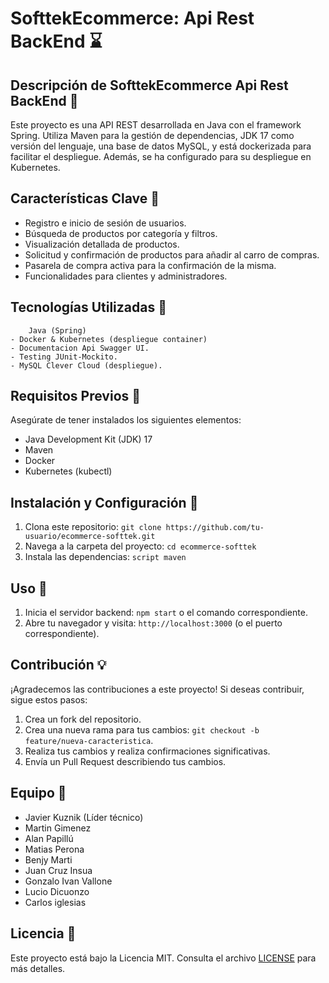 # SofttekEcommerce: Api Rest BackEnd :hourglass:

## Descripción de SofttekEcommerce Api Rest BackEnd  :book:

Este proyecto es una API REST desarrollada en Java con el framework Spring. Utiliza Maven para la gestión de dependencias, JDK 17 como versión del lenguaje, una base de datos MySQL, y está dockerizada para facilitar el despliegue. Además, se ha configurado para su despliegue en Kubernetes.

## Características Clave :key:

-   Registro e inicio de sesión de usuarios.
-   Búsqueda de productos por categoría y filtros.
-   Visualización detallada de productos.
-   Solicitud y confirmación de productos para añadir al carro de compras.
-   Pasarela de compra activa para la confirmación de la misma.
-   Funcionalidades para clientes y administradores.

## Tecnologías Utilizadas :hammer:

		Java (Spring)
	- Docker & Kubernetes (despliegue container) 
	- Documentacion Api Swagger UI.
	- Testing JUnit-Mockito.
	- MySQL Clever Cloud (despliegue).

## Requisitos Previos :bookmark_tabs:

Asegúrate de tener instalados los siguientes elementos:

-   Java Development Kit (JDK) 17
-   Maven
-   Docker
-   Kubernetes (kubectl)

## Instalación y Configuración :floppy_disk:

1.  Clona este repositorio:  `git clone https://github.com/tu-usuario/ecommerce-softtek.git`
2.  Navega a la carpeta del proyecto:  `cd ecommerce-softtek`
3.  Instala las dependencias:  `script maven`

## Uso :pushpin:

1.  Inicia el servidor backend:  `npm start`  o el comando correspondiente.
3.  Abre tu navegador y visita:  `http://localhost:3000`  (o el puerto correspondiente).

## Contribución :bulb:

¡Agradecemos las contribuciones a este proyecto! Si deseas contribuir, sigue estos pasos:

1.  Crea un fork del repositorio.
2.  Crea una nueva rama para tus cambios:  `git checkout -b feature/nueva-caracteristica`.
3.  Realiza tus cambios y realiza confirmaciones significativas.
4.  Envía un Pull Request describiendo tus cambios.

## Equipo :construction_worker:
- Javier Kuznik (Líder técnico)
- Martin Gimenez
- Alan Papillú
- Matias Perona
- Benjy Marti
- Juan Cruz Insua
- Gonzalo Ivan Vallone
- Lucio Dicuonzo
- Carlos iglesias

## Licencia :red_circle:

Este proyecto está bajo la Licencia MIT. Consulta el archivo  [LICENSE](https://github.com/Javier20001/SofttekEcommerce/blob/LICENCE%26README/LICENCE)  para más detalles.
